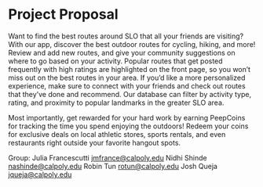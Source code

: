 # Project Proposal 
Want to find the best routes around SLO that all your friends are visiting? With our app, discover the best outdoor routes for cycling, hiking, and more! Review and add new routes, and give your community suggestions on where to go based on your activity. Popular routes that get posted frequently with high ratings are highlighted on the front page, so you won’t miss out on the best routes in your area. If you’d like a more personalized experience, make sure to connect with your friends and check out routes that they’ve done and recommend. Our database can filter by activity type, rating, and proximity to popular landmarks in the greater SLO area. 

Most importantly, get rewarded for your hard work by earning PeepCoins for tracking the time you spend enjoying the outdoors! Redeem your coins for exclusive deals on local athletic stores, sports rentals, and even restaurants right outside your favorite hangout spots. 

Group:
Julia Francescutti jmfrance@calpoly.edu
Nidhi Shinde nashinde@calpoly.edu
Robin Tun rotun@calpoly.edu
Josh Queja jqueja@calpoly.edu
